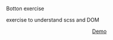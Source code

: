 Botton exercise

exercise to understand scss and DOM

<div align = "center">
  <a href="https://botton-movies.netlify.app/" target="_blank">Demo</a>
  </div>
  <br/>
  
  
